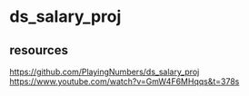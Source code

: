# ds_salary_proj

## resources
https://github.com/PlayingNumbers/ds_salary_proj
https://www.youtube.com/watch?v=GmW4F6MHqqs&t=378s
